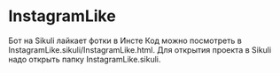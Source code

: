 # InstagramLike
Бот на Sikuli лайкает фотки в Инсте
Код можно посмотреть в InstagramLike.sikuli/InstagramLike.html.
Для открытия проекта в Sikuli надо открыть папку InstagramLike.sikuli.